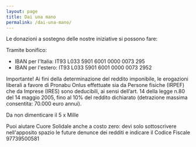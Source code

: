 ```yaml
---
layout: page
title: Dai una mano
permalink: /dai-una-mano/
---
```


Le donazioni a sostegno delle nostre iniziative si possono fare:

Tramite bonifico:
+ IBAN per l'Italia: IT93 L033 5901 6001 0000 0073 295
+ IBAN per l'estero: IT93 L033 5901 6001 0000 0073 2952

Importante!
Ai fini della determinazione del reddito imponibile, le erogazioni liberali a favore di Pronabu Onlus effettuate sia da Persone fisiche (IRPEF) che da Imprese (IRES) sono deducibili, ai sensi dell’art. 14 della legge n.80 del 14 maggio 2005, fino al 10% del reddito dichiarato (detrazione massima consentita: 70.000 euro annui).

Da non dimenticare il 5 x Mille

Puoi aiutare Cuore Solidale anche a costo zero: devi solo sottoscrivere nell'apposito spazio le future denunce dei redditi e indicare il Codice Fiscale 97739500581
